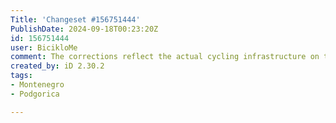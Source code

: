 ```yaml
---
Title: 'Changeset #156751444'
PublishDate: 2024-09-18T00:23:20Z
id: 156751444
user: BicikloMe
comment: The corrections reflect the actual cycling infrastructure on the ground, focusing on modifying incorrect tags and incorrectly marked cycling paths. This is the third set of changes.
created_by: iD 2.30.2
tags:
- Montenegro
- Podgorica

---
```

